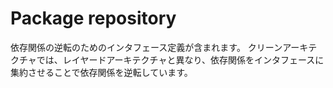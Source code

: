 # Package repository
依存関係の逆転のためのインタフェース定義が含まれます。 クリーンアーキテクチャでは、レイヤードアーキテクチャと異なり、依存関係をインタフェースに集約させることで依存関係を逆転しています。
